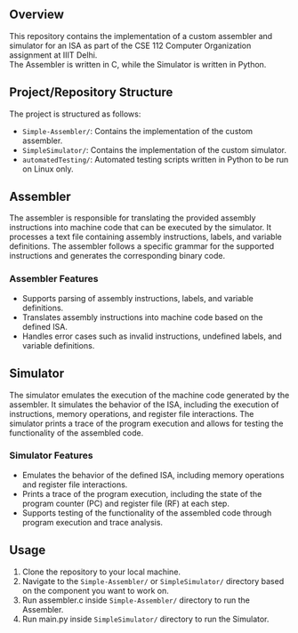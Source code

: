 ## Overview
This repository contains the implementation of a custom assembler and simulator for an ISA as part of the CSE 112 Computer Organization assignment at IIIT Delhi.<br>
The Assembler is written in C, while the Simulator is written in Python.


## Project/Repository Structure
The project is structured as follows:
- `Simple-Assembler/`: Contains the implementation of the custom assembler.
- `SimpleSimulator/`: Contains the implementation of the custom simulator.
- `automatedTesting/`: Automated testing scripts written in Python to be run on Linux only.

## Assembler
The assembler is responsible for translating the provided assembly instructions into machine code that can be executed by the simulator. It processes a text file containing assembly instructions, labels, and variable definitions. The assembler follows a specific grammar for the supported instructions and generates the corresponding binary code.

### Assembler Features
- Supports parsing of assembly instructions, labels, and variable definitions.
- Translates assembly instructions into machine code based on the defined ISA.
- Handles error cases such as invalid instructions, undefined labels, and variable definitions.

## Simulator
The simulator emulates the execution of the machine code generated by the assembler. It simulates the behavior of the ISA, including the execution of instructions, memory operations, and register file interactions. The simulator prints a trace of the program execution and allows for testing the functionality of the assembled code.

### Simulator Features
- Emulates the behavior of the defined ISA, including memory operations and register file interactions.
- Prints a trace of the program execution, including the state of the program counter (PC) and register file (RF) at each step.
- Supports testing of the functionality of the assembled code through program execution and trace analysis.

## Usage
1. Clone the repository to your local machine.
2. Navigate to the `Simple-Assembler/` or `SimpleSimulator/` directory based on the component you want to work on.
3. Run assembler.c inside `Simple-Assembler/` directory to run the Assembler.
4. Run main.py inside `SimpleSimulator/` directory to run the Simulator.
